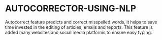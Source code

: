 # AUTOCORRECTOR-USING-NLP
Autocorrect feature predicts and correct misspelled words, it helps to save time invested in the editing of articles, emails and reports. This feature is added many websites and social media platforms to ensure easy typing.
